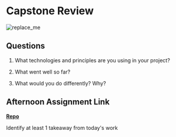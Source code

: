 # Capstone Review

![replace_me](https://codeworks.blob.core.windows.net/public/assets/img/illustrations/placeholder.svg)

## Questions

1. What technologies and principles are you using in your project?

2. What went well so far?

3. What would you do differently? Why?

## Afternoon Assignment Link

**[Repo](https://github.com/Linda-Taing/<ASSIGNMENT_REPO>)**

Identify at least 1 takeaway from today's work
